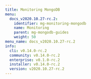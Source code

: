 ```yaml
---
title: Monitoring MongoDB
menu:
  docs_v2020.10.27-rc.2:
    identifier: mg-monitoring-mongodb
    name: Monitoring
    parent: mg-mongodb-guides
    weight: 50
menu_name: docs_v2020.10.27-rc.2
info:
  cli: v0.14.0-rc.2
  community: v0.14.0-rc.2
  enterprise: v0.1.0-rc.2
  installer: v0.14.0-rc.2
  version: v2020.10.27-rc.2
---
```


